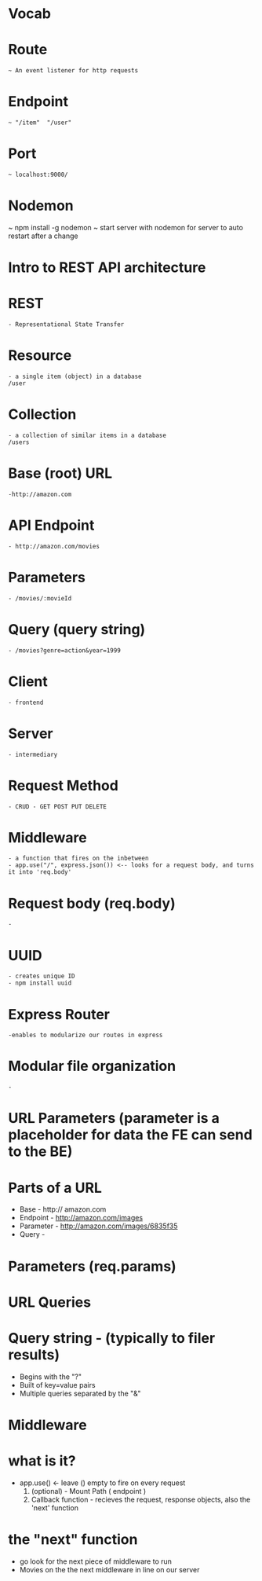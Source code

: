 # Vocab

  # Route

    ~ An event listener for http requests

  # Endpoint
    ~ "/item"  "/user"

  # Port
    ~ localhost:9000/


# Nodemon
 ~ npm install -g nodemon
 ~ start server with nodemon for server to auto restart after a change

# Intro to REST API architecture
 
  # REST
    - Representational State Transfer

  # Resource
    - a single item (object) in a database
    /user

  # Collection
    - a collection of similar items in a database
    /users

  # Base (root) URL
    -http://amazon.com

  # API Endpoint
    - http://amazon.com/movies

  # Parameters
    - /movies/:movieId

  # Query (query string)
    - /movies?genre=action&year=1999

  # Client
    - frontend

  # Server
    - intermediary

  # Request Method
    - CRUD - GET POST PUT DELETE

# Middleware
    - a function that fires on the inbetween
    - app.use("/", express.json()) <-- looks for a request body, and turns it into 'req.body'

# Request body (req.body)
    -

# UUID
    - creates unique ID
    - npm install uuid

# Express Router
    -enables to modularize our routes in express

# Modular file organization
    - 

# URL Parameters (parameter is a placeholder for data the FE can send to the BE)

  # Parts of a URL
  * Base - http:// amazon.com
  * Endpoint - http://amazon.com/images
  * Parameter - http://amazon.com/images/6835f35
  * Query - 

  # Parameters (req.params)

# URL Queries

  # Query string - (typically to filer results)
  * Begins with the "?"
  * Built of key=value pairs
  * Multiple queries separated by the "&"

# Middleware

  # what is it?
  * app.use() <- leave () empty to fire on every request
    1. (optional) - Mount Path ( endpoint )
    2. Callback function - recieves the request, response objects, also the 'next' function

  # the "next" function
  * go look for the next piece of middleware to run
  * Movies on the the next middleware in line on our server